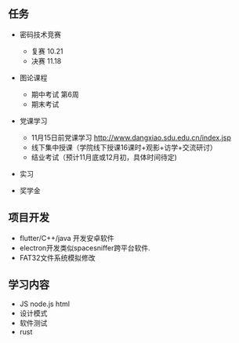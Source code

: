 ## 任务
- 密码技术竞赛
	- 复赛 10.21
	- 决赛 11.18
- 图论课程
	- 期中考试 第6周
	- 期末考试

- 党课学习
	- 11月15日前党课学习 http://www.dangxiao.sdu.edu.cn/index.jsp
	- 线下集中授课（学院线下授课16课时+观影+访学+交流研讨）
	- 结业考试（预计11月底或12月初，具体时间待定)

- 实习


- 奖学金


## 项目开发
- flutter/C++/java 开发安卓软件
- electron开发类似spacesniffer跨平台软件.
- FAT32文件系统模拟修改


## 学习内容
- JS node.js html 
- 设计模式
- 软件测试
- rust